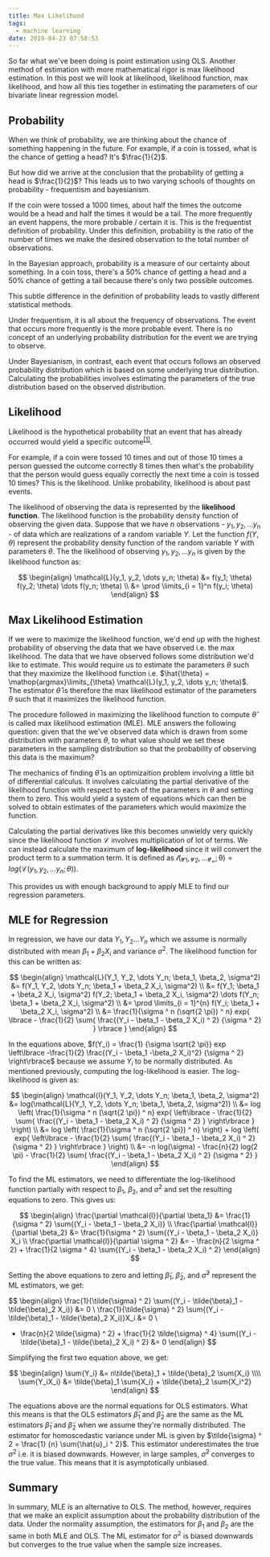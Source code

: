 ```yaml
---
title: Max Likelihood
tags:
  - machine learning
date: 2019-04-23 07:58:53
---
```



So far what we've been doing is point estimation using OLS. Another method of estimation with more mathematical rigor is max likelihood estimation. In this post we will look at likelihood, likelihood function, max likelihood, and how all this ties together in estimating the parameters of our bivariate linear regression model.

## Probability  

When we think of probability, we are thinking about the chance of something happening in the future. For example, if a coin is tossed, what is the chance of getting a head? It's $\frac{1}{2}$.   

But how did we arrive at the conclusion that the probability of getting a head is $\frac{1}{2}$? This leads us to two varying schools of thoughts on probability - frequentism and bayesianism.  

If the coin were tossed a 1000 times, about half the times the outcome would be a head and half the times it would be a tail. The more frequently an event happens, the more probable / certain it is. This is the frequentist definition of probability. Under this definition, probability is the ratio of the number of times we make the desired observation to the total number of observations.   

In the Bayesian approach, probability is a measure of our certainty about something. In a coin toss, there's a 50% chance of getting a head and a 50% chance of getting a tail because there's only two possible outcomes.

This subtle difference in the definition of probability leads to vastly different statistical methods.    

Under frequentism, it is all about the frequency of observations. The event that occurs more frequently is the more probable event. There is no concept of an underlying probability distribution for the event we are trying to observe.  

Under Bayesianism, in contrast, each event that occurs follows an observed probability distribution which is based on some underlying true distribution. Calculating the probabilities involves estimating the parameters of the true distribution based on the observed distribution.

## Likelihood  

Likelihood is the hypothetical probability that an event that has already occurred would yield a specific outcome<sup>[[1]](http://mathworld.wolfram.com/Likelihood.html)</sup>.  

For example, if a coin were tossed 10 times and out of those 10 times a person guessed the outcome correctly 8 times then what's the probability that the person would guess equally correctly the next time a coin is tossed 10 times? This is the likelihood. Unlike probability, likelihood is about past events.  

The likelihood of observing the data is represented by the **likelihood function**. The likelihood function is the probability density function of observing the given data. Suppose that we have $n$ observations - $y_1, y_2, \dots y_n$ - of data which are realizations of a random variable $Y$. Let the function $f(Y, \theta)$ represent the probability density function of the random variable $Y$ with parameters $\theta$. The the likelihood of observing $y_1, y_2, \dots y_n$ is given by the likelihood function as:  

$$
\begin{align} 
\mathcal{L}(y_1, y_2, \dots y_n; \theta) &= f(y_1; \theta) f(y_2; \theta) \dots f(y_n; \theta) \\
&= \prod \limits_{i = 1}^n f(y_i; \theta)
\end{align}
$$


## Max Likelihood Estimation 

If we were to maximize the likelihood function, we'd end up with the highest probability of observing the data that we have observed i.e. the max likelihood. The data that we have observed follows some distribution we'd like to estimate. This would require us to estimate the parameters $\theta$ such that they maximize the likelihood function i.e. $\hat{\theta} = \mathop{argmax}\limits_{\theta} \mathcal{L}(y_1, y_2, \dots y_n; \theta)$. The estimator $\hat{\theta}$ is therefore the max likelihood estimator of the parameters $\theta$ such that it maximizes the likelihood function.  

The procedure followed in maximizing the likelihood function to compute $\hat{\theta}$ is called max likelihood estimation (MLE). MLE answers the following question: given that the we've observed data which is drawn from some distribution with parameters $\theta$, to what value should we set these parameters in the sampling distribution so that the probability of observing this data is the maximum?  

The mechanics of finding $\hat{\theta}$ is an optimizaition problem involving a little bit of differential calculus. It involves calculating the partial derivative of the likelihood function with respect to each of the parameters in $\theta$ and setting them to zero. This would yield a system of equations which can then be solved to obtain estimates of the parameters which would maximize the function.  

Calculating the partial derivatives like this becomes unwieldy very quickly since the likelihood function $\mathcal{L}$ involves multiplication of lot of terms. We can instead calculate the maximum of **log-likelihood** since it will convert the product term to a summation term. It is defined as $\mathcal{l(y_1, y_2, \dots y_n; \theta)} = log(\mathcal{L}(y_1, y_2, \dots y_n; \theta))$.  

This provides us with enough background to apply MLE to find our regression parameters.  

## MLE for Regression  

In regression, we have our data $Y_1, Y_2 \dots Y_n$ which we assume is normally distributed with mean $\beta_1 + \beta_2 X_i$ and variance $\sigma^2$. The likelihood function for this can be written as:  

$$
\begin{align}
\mathcal{L}(Y_1, Y_2, \dots Y_n; \beta_1, \beta_2, \sigma^2) &= f(Y_1, Y_2, \dots Y_n; \beta_1 + \beta_2 X_i, \sigma^2) \\
&= f(Y_1; \beta_1 + \beta_2 X_i, \sigma^2) f(Y_2; \beta_1 + \beta_2 X_i, \sigma^2) \dots f(Y_n; \beta_1 + \beta_2 X_i, \sigma^2) \\
&= \prod \limits_{i = 1}^{n} f(Y_i; \beta_1 + \beta_2 X_i, \sigma^2) \\
&= \frac{1}{\sigma ^ n (\sqrt{2 \pi}) ^ n} exp{ \lbrace - \frac{1}{2} \sum{ \frac{(Y_i - \beta_1 - \beta_2 X_i) ^ 2} {\sigma ^ 2}  } \rbrace  }
\end{align}
$$

In the equations above, $f(Y_i) = \frac{1} {\sigma \sqrt{2 \pi}} exp \left\lbrace -\frac{1}{2} \frac{(Y_i - \beta_1 -\beta_2 X_i)^2} {\sigma ^ 2} \right\rbrace$ because we assume $Y_i$ to be normally distributed. As mentioned previously, computing the log-likelihood is easier. The log-likelihood is given as:  

$$
\begin{align}
\mathcal{l}(Y_1, Y_2, \dots Y_n; \beta_1, \beta_2, \sigma^2) &= log(\mathcal{L}(Y_1, Y_2, \dots Y_n; \beta_1, \beta_2, \sigma^2)) \\
&= log \left( \frac{1}{\sigma ^ n (\sqrt{2 \pi}) ^ n} exp{ \left\lbrace - \frac{1}{2} \sum{ \frac{(Y_i - \beta_1 - \beta_2 X_i) ^ 2} {\sigma ^ 2}  } \right\rbrace  } \right) \\  
&= log \left( \frac{1}{\sigma ^ n (\sqrt{2 \pi}) ^ n} \right) + log \left( exp{ \left\lbrace - \frac{1}{2} \sum{ \frac{(Y_i - \beta_1 - \beta_2 X_i) ^ 2} {\sigma ^ 2} } \right\rbrace  } \right) \\
&= -n log(\sigma) - \frac{n}{2} log(2 \pi) - \frac{1}{2} \sum{ \frac{(Y_i - \beta_1 - \beta_2 X_i) ^ 2} {\sigma ^ 2} }
\end{align}
$$ 

To find the ML estimators, we need to differentiate the log-likelihood function partially with respect to $\beta_1$, $\beta_2$, and $\sigma ^ 2$ and set the resulting equations to zero. This gives us:  

$$
\begin{align}
\frac{\partial \mathcal{l}}{\partial \beta_1} &= \frac{1}{\sigma ^ 2} \sum{(Y_i - \beta_1 - \beta_2 X_i)}  \\
\frac{\partial \mathcal{l}}{\partial \beta_2} &= \frac{1}{\sigma ^ 2} \sum{(Y_i - \beta_1 - \beta_2 X_i)} X_i \\  
\frac{\partial \mathcal{l}}{\partial \sigma ^ 2} &= - \frac{n}{2 \sigma ^ 2} + \frac{1}{2 \sigma ^ 4} \sum{(Y_i - \beta_1 - \beta_2 X_i) ^ 2}
\end{align}
$$

Setting the above equations to zero and letting $\tilde{\beta}_1$, $\tilde{\beta}_2$, and $\tilde{\sigma} ^ 2$ represent the ML estimators, we get:  

$$
\begin{align}
\frac{1}{\tilde{\sigma} ^ 2} \sum{(Y_i - \tilde{\beta}_1 - \tilde{\beta}_2 X_i)} &= 0 \\ 
\frac{1}{\tilde{\sigma} ^ 2} \sum{(Y_i - \tilde{\beta}_1 - \tilde{\beta}_2 X_i)}X_i &= 0 \\  
- \frac{n}{2 \tilde{\sigma} ^ 2} + \frac{1}{2 \tilde{\sigma} ^ 4} \sum{(Y_i - \tilde{\beta}_1 - \tilde{\beta}_2 X_i) ^ 2} &= 0
\end{align}
$$

Simplifying the first two equation above, we get:  

$$
\begin{align}  
\sum{Y_i} &= n\tilde{\beta}_1 + \tilde{\beta}_2 \sum{X_i} \\\\  
\sum{Y_iX_i} &= \tilde{\beta}_1 \sum{X_i} + \tilde{\beta}_2 \sum{X_i^2}
\end{align}
$$  

The equations above are the normal equations for OLS estimators. What this means is that the OLS estimators $\hat{\beta}_1$ and $\hat{\beta}_2$ are the same as the ML estimators $\tilde{\beta}_1$ and $\tilde{\beta}_2$ when we assume they're normally distributed. The estimator for homoscedastic variance under ML is given by $\tilde{\sigma} ^ 2 = \frac{1} {n} \sum{\hat{u}_i ^ 2}$. This estimator underestimates the true $\sigma ^ 2$ i.e. it is biased downwards. However, in large samples, $\tilde{\sigma} ^ 2$ converges to the true value. This means that it is asymptotically unbiased.   

## Summary  

In summary, MLE is an alternative to OLS. The method, however, requires that we make an explicit assumption about the probability distribution of the data. Under the normality assumption, the estimators for $\beta_1$ and $\beta_2$ are the same in both MLE and OLS. The ML estimator for $\sigma ^ 2$ is biased downwards but converges to the true value when the sample size increases.
